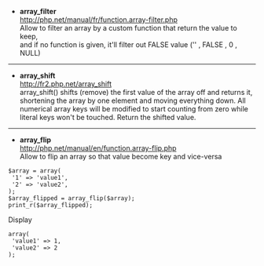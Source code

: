 * **array_filter**   
http://php.net/manual/fr/function.array-filter.php   
Allow to filter an array by a custom function that return the value to keep,   
and if no function is given, it'll filter out FALSE value ('' , FALSE , 0 , NULL) 

***

* **array_shift**   
http://fr2.php.net/array_shift   
array_shift() shifts (remove) the first value of the array off and returns it, shortening the array by one element and moving everything down. All numerical array keys will be modified to start counting from zero while literal keys won't be touched. Return the shifted value.

***

* **array_flip**      
http://php.net/manual/en/function.array-flip.php   
Allow to flip an array so that value become key and vice-versa
```
$array = array(
 '1' => 'value1',
 '2' => 'value2',
);
$array_flipped = array_flip($array);
print_r($array_flipped);
```
Display
```
array(
 'value1' => 1,
 'value2' => 2 
);

```
